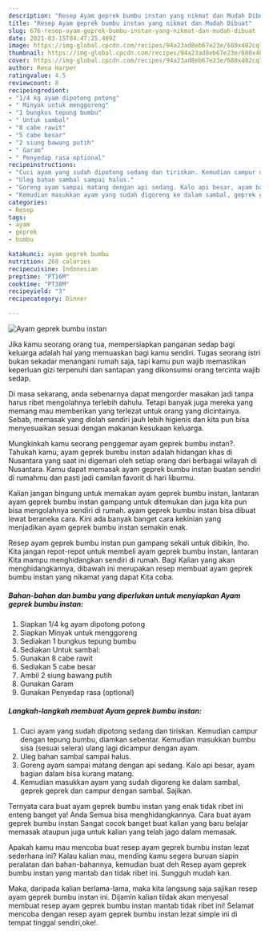 ```yaml
---
description: "Resep Ayam geprek bumbu instan yang nikmat dan Mudah Dibuat"
title: "Resep Ayam geprek bumbu instan yang nikmat dan Mudah Dibuat"
slug: 676-resep-ayam-geprek-bumbu-instan-yang-nikmat-dan-mudah-dibuat
date: 2021-03-15T04:47:25.409Z
image: https://img-global.cpcdn.com/recipes/94a23ad8eb67e23e/680x482cq70/ayam-geprek-bumbu-instan-foto-resep-utama.jpg
thumbnail: https://img-global.cpcdn.com/recipes/94a23ad8eb67e23e/680x482cq70/ayam-geprek-bumbu-instan-foto-resep-utama.jpg
cover: https://img-global.cpcdn.com/recipes/94a23ad8eb67e23e/680x482cq70/ayam-geprek-bumbu-instan-foto-resep-utama.jpg
author: Rena Harper
ratingvalue: 4.5
reviewcount: 8
recipeingredient:
- "1/4 kg ayam dipotong potong"
- " Minyak untuk menggoreng"
- "1 bungkus tepung bumbu"
- " Untuk sambal"
- "8 cabe rawit"
- "5 cabe besar"
- "2 siung bawang putih"
- " Garam"
- " Penyedap rasa optional"
recipeinstructions:
- "Cuci ayam yang sudah dipotong sedang dan tiriskan. Kemudian campur dengan tepung bumbu, diamkan sebentar. Kemudian masukkan bumbu sisa (sesuai selera) ulang lagi dicampur dengan ayam."
- "Uleg bahan sambal sampai halus."
- "Goreng ayam sampai matang dengan api sedang. Kalo api besar, ayam bagian dalam bisa kurang matang."
- "Kemudian masukkan ayam yang sudah digoreng ke dalam sambal, geprek geprek dan campur dengan sambal. Sajikan."
categories:
- Resep
tags:
- ayam
- geprek
- bumbu

katakunci: ayam geprek bumbu 
nutrition: 268 calories
recipecuisine: Indonesian
preptime: "PT16M"
cooktime: "PT38M"
recipeyield: "3"
recipecategory: Dinner

---
```



![Ayam geprek bumbu instan](https://img-global.cpcdn.com/recipes/94a23ad8eb67e23e/680x482cq70/ayam-geprek-bumbu-instan-foto-resep-utama.jpg)

Jika kamu seorang orang tua, mempersiapkan panganan sedap bagi keluarga adalah hal yang memuaskan bagi kamu sendiri. Tugas seorang istri bukan sekadar menangani rumah saja, tapi kamu pun wajib memastikan keperluan gizi terpenuhi dan santapan yang dikonsumsi orang tercinta wajib sedap.

Di masa  sekarang, anda sebenarnya dapat mengorder masakan jadi tanpa harus ribet mengolahnya terlebih dahulu. Tetapi banyak juga mereka yang memang mau memberikan yang terlezat untuk orang yang dicintainya. Sebab, memasak yang diolah sendiri jauh lebih higienis dan kita pun bisa menyesuaikan sesuai dengan makanan kesukaan keluarga. 



Mungkinkah kamu seorang penggemar ayam geprek bumbu instan?. Tahukah kamu, ayam geprek bumbu instan adalah hidangan khas di Nusantara yang saat ini digemari oleh setiap orang dari berbagai wilayah di Nusantara. Kamu dapat memasak ayam geprek bumbu instan buatan sendiri di rumahmu dan pasti jadi camilan favorit di hari liburmu.

Kalian jangan bingung untuk memakan ayam geprek bumbu instan, lantaran ayam geprek bumbu instan gampang untuk ditemukan dan juga kita pun bisa mengolahnya sendiri di rumah. ayam geprek bumbu instan bisa dibuat lewat beraneka cara. Kini ada banyak banget cara kekinian yang menjadikan ayam geprek bumbu instan semakin enak.

Resep ayam geprek bumbu instan pun gampang sekali untuk dibikin, lho. Kita jangan repot-repot untuk membeli ayam geprek bumbu instan, lantaran Kita mampu menghidangkan sendiri di rumah. Bagi Kalian yang akan menghidangkannya, dibawah ini merupakan resep membuat ayam geprek bumbu instan yang nikamat yang dapat Kita coba.

<!--inarticleads1-->

##### Bahan-bahan dan bumbu yang diperlukan untuk menyiapkan Ayam geprek bumbu instan:

1. Siapkan 1/4 kg ayam dipotong potong
1. Siapkan  Minyak untuk menggoreng
1. Sediakan 1 bungkus tepung bumbu
1. Sediakan  Untuk sambal:
1. Gunakan 8 cabe rawit
1. Sediakan 5 cabe besar
1. Ambil 2 siung bawang putih
1. Gunakan  Garam
1. Gunakan  Penyedap rasa (optional)




<!--inarticleads2-->

##### Langkah-langkah membuat Ayam geprek bumbu instan:

1. Cuci ayam yang sudah dipotong sedang dan tiriskan. Kemudian campur dengan tepung bumbu, diamkan sebentar. Kemudian masukkan bumbu sisa (sesuai selera) ulang lagi dicampur dengan ayam.
1. Uleg bahan sambal sampai halus.
1. Goreng ayam sampai matang dengan api sedang. Kalo api besar, ayam bagian dalam bisa kurang matang.
1. Kemudian masukkan ayam yang sudah digoreng ke dalam sambal, geprek geprek dan campur dengan sambal. Sajikan.




Ternyata cara buat ayam geprek bumbu instan yang enak tidak ribet ini enteng banget ya! Anda Semua bisa menghidangkannya. Cara buat ayam geprek bumbu instan Sangat cocok banget buat kalian yang baru belajar memasak ataupun juga untuk kalian yang telah jago dalam memasak.

Apakah kamu mau mencoba buat resep ayam geprek bumbu instan lezat sederhana ini? Kalau kalian mau, mending kamu segera buruan siapin peralatan dan bahan-bahannya, kemudian buat deh Resep ayam geprek bumbu instan yang mantab dan tidak ribet ini. Sungguh mudah kan. 

Maka, daripada kalian berlama-lama, maka kita langsung saja sajikan resep ayam geprek bumbu instan ini. Dijamin kalian tiidak akan menyesal membuat resep ayam geprek bumbu instan mantab tidak ribet ini! Selamat mencoba dengan resep ayam geprek bumbu instan lezat simple ini di tempat tinggal sendiri,oke!.

